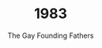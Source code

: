 ---
published: true
layout: "post"
title: "1983"
timeline: "false"
teaserText: "Five gay men, who recognized a looming crisis, conceived AIDS Vancouver in 1983 at a dinner party."
subtitle: "The Gay Founding Fathers"
video: "http://player.vimeo.com/video/68899225"
teaserImg: "1983-teaser.jpg"
featureImg: "1983-feature.jpg"

statistics: 
  - stat: "7"
    desc: "reported AIDS cases in BC."
    link: "http://www.bccdc.ca/NR/rdonlyres/54BFF7F2-E283-4E72-BF2A-73EC2813F0D1/0/HIV_Annual_Report_2011_20111011.pdf"
    type: "pdf"

  - stat: "64"
    desc: "cases reported in Canada."
    link: "http://www.phac-aspc.gc.ca/aids-sida/publication/survreport/2009/surveillance_2009_4-eng.php#Section_3_14"
    type: "webpage"

  - stat: "33"
    desc: "countries reporting AIDS."
    link: "http://www.amfar.org/thirty-years-of-hiv/aids-snapshots-of-an-epidemic/"
    type: "webpage"

global: 
  - item: "Pasteur Institute isolates the HIV Virus for the first time."
    link: "http://www.pasteur.fr/ip/easysite/pasteur/en/press/press-kits/hiv-aids-research-at-the-institut-pasteur/the-discovery-of-the-aids-virus-in-1983"
    type: "webpage"

  - item: "First known 'safe sex' publication — 'How to Have Sex in an Epidemic', by Richard Berkowitz is published."
    link: "http://richardberkowitz.com/category/4-how-to-have-sex-in-an-epidemic/"
    type: "webpage"

  - item: "Larry Kramer's essay '1112 and Counting' is published The New York Native."
    link: "http://indymedia.org.uk/en/2003/05/66488.html"
    type: "webpage"

national: 
  - item: "AIDS Committee of Toronto (ACT) is established."
    link: "http://www.actoronto.org/"
    type: "webpage"

  - item: "National task force on AIDS started, (later National Advsory Committee on AIDS appointed by the Canadian Minister of National Health and Welfare."
    link: "http://www.phac-aspc.gc.ca/aids-sida/fi-if/minister-eng.php"
    type: "webpage"

  - item: "The first published report of a case of AIDS found in a Canadian hemophiliac - Canada Diseases Weekly Report."
    link: "http://publications.gc.ca/collections/Collection/CP32-62-3-1997-1E.pdf"
    type: "pdf"

year: 
  - item: "Apple launched Macintosh, announced by the famous commercial '1984'."
    link: "http://www.youtube.com/watch?v=VtvjbmoDx-I"
    type: "video"

  - item: "Michael Jackson performs 'Billie Jean' where he performs the moonwalk for the first time."
    link: "http://www.youtube.com/watch?v=kXhy7ZsiR50"
    type: "video"

  - item: "Margaret Thatcher is elected, leading Britain’s Conservative party for a second term."
    link: "http://www.bbc.co.uk/history/people/margaret_thatcher"
    type: "webpage"

local: 
  - item: "7 known cases in Vancouver."

  - item: "Vancouver Lymphadenopathy AIDS Study (VLAS) begins enrollment to study over 700 homosexual men to gain personal information on sexual activity and risk factors that may be a contributor to AIDS."
    link: "/media/1983-VLAS-Study-2_web.pdf"
    type: "pdf"

  - item: "First AIDS Forum is held March 12, 1983 by AIDS Vancouver at the West End Community Centre. Key note speakers included Dr. Brian Willoughby, Michael Maynard, Paul Popham, Geoff Mains, Steven Sacks and Pastor Ernie Lacasse."

  - item: "Dr. Brian Willoughby speaks at the first AIDS Forum and encourages people who have any symptoms of AIDS, or gay men with multiple sex partners, to exclude themselves from giving blood."
  
  - item: "Fight Fear With The Facts brochure produced by AIDS Vancouver."
    link: "/media/1983-Fight-Fear-with-the-Facts-AV-Brochure_web.pdf"
    type: "pdf"

  - item: "AIDS Vancouver sets up phone hotline to answer calls from the public on AIDS."

  - item: "First AIDS Vancouver Support Group."
    link: "/media/1983-Support-Group-Flyer.jpg"
    type: "image"
---